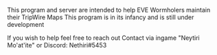 This program and server are intended to help EVE Wormholers maintain their TripWire Maps
This program is in its infancy and is still under development

If you wish to help feel free to reach out
Contact via ingame "Neytiri Mo'at'ite" or Discord: Nethiri#5453